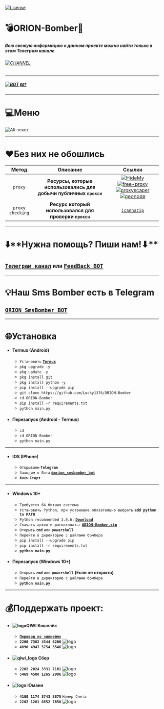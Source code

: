 [![License](https://img.shields.io/github/license/MajickTek/GPL3.0?color=green&label=License)](https://opensource.org/licenses/GPL-3.0)

# 💣ORION-Bomber💫
##### Всю свежую информацию о данном проекте можно найти только в этом Телеграм канале
###### [![CHANNEL](https://img.shields.io/badge/Telegram-blue?style=for-the-badge&logo=Telegram)](https://t.me/orion_bomber)
___
##### [![BOT](https://img.shields.io/badge/Telegram-blue?style=for-the-badge&logo=Telegram)](https://t.me/orion_smsbomber_bot) [**`БОТ`**](https://t.me/orion_smsbomber_bot)
___
# 💻Меню
![Alt-текст](https://i.ibb.co/0qx5Yhk/n-menu.png)
___
# ❤️️**Без них не обошлись**
| Метод | Описание | Ссылки|
|:----------:|:----:|:----------:|
| `proxy` | **Ресурсы, которые использовались для добычи публичных `прокси`**|[![HideMy](https://i.ibb.co/Xp3TscR/hmn-logo-300x300.png)](https://hidemy.name/ru/)[![free-proxy](https://i.ibb.co/CnXVgkx/1658415338280.jpg)](https://free-proxy-list.net)[![proxyscaper](https://i.ibb.co/PYmCfwk/images.png)](https://proxyscrape.com)[![geonode](https://i.ibb.co/Jn2gfPn/image.png)](https://proxylist.geonode.com)|
| `proxy checking` | **Ресурс который использовался для проверки `прокси`** | [`icanhazip`](http://icanhazip.com) |

___
# ⬇️**Нужна помощь? Пиши нам!⬇**️
## [**`Телеграм канал`**](https://t.me/orion_bomber) `или` [**`FeedBack BOT`**](https://t.me/orion_feedback_bot)
___
# 💡Наш Sms Bomber есть в Telegram
## [**`ORION SmsBomber BOT`**](https://t.me/orion_smsbomber_bot)
___
# 🌐Установка
+ #### **Termux (Android)**
  + `Установить` [**`Termux`**](https://t.me/orion_bomber/5)
  + `pkg upgrade -y`
  + `pkg update -y`
  + `pkg install git`
  + `pkg install python -y`
  + `pip install --upgrade pip`
  + `git clone https://github.com/Lucky1376/ORION-Bomber`
  + `cd ORION-Bomber`
  + `pip install -r requirements.txt`
  + `python main.py`
+ #### **Перезапуск (Android - Termux)**
  + `cd`
  + `cd ORION-Bomber`
  + `python main.py`
___
+ #### **IOS (IPhone)**
  + `Открываем` **`Telegram`**
  + `Заходим в Бота` [**`@orion_smsbomber_bot`**](https://t.me/orion_smsbomber_bot)
  + `Жмем` **`Старт`**
___
+ #### **Windows 10+**
  + `Требуется 64 битная система`
  + `Установить Python, при установке обязательно выбрать` **`add python to PATH`**
  + `Python recommended 3.9.6:` [**`Download`**](https://drive.google.com/file/d/1-rt97BpZwgRUTZSH7sAVZNVq7jOC4gsE/view?usp=sharing)
  + `Скачать архив и распаковать:` [**`ORION-Bomber.zip`**](https://github.com/Lucky1376/ORION-Bomber/archive/refs/heads/master.zip)
  + `Открыть` **`cmd`** `или` **`powershell`**
  + `Перейти в директорию с файлами бомбера`
  + `pip install --upgrade pip`
  + `pip install -r requirements.txt`
  + **`python main.py`**
+ #### **Перезапуск (Windows 10+)**
  + `Открыть` **`cmd`** `или` **`powershell`** **(Если не открыто)**
  + `Перейти в директорию с файлами бомбера`
  + **`python main.py`**
___
# 💰Поддержать проект:

+ #### ![logo](https://i.ibb.co/mhXq1PR/qiwi3.png)**QIWI Кошелёк**
  + [**`Перевод по никнейму`**](https://qiwi.com/n/LUCKY1376)
  + **`2200 7302 4344 6206`** ![logo](https://i.ibb.co/c3RBK50/mir2.png)
  + **`4890 4947 5754 5546`** ![logo](https://i.ibb.co/xHS2GyQ/visa2.png)
+ #### ![qiwi_logo](https://i.ibb.co/Pc8t8zH/sber2.png) **Сбер**
  + **`2202 2024 3331 7181`** ![logo](https://i.ibb.co/c3RBK50/mir2.png)
  + **`5469 4500 1265 2996`** ![logo](https://i.ibb.co/XF3f1vG/mastercard2.png)
+ #### ![logo](https://i.ibb.co/SnSV3sV/youmoney2.png) **Юмани**
  + **`4100 1174 8743 5875`** `Номер Счета`
  + **`2202 1201 0852 7850`** ![logo](https://i.ibb.co/c3RBK50/mir2.png)
